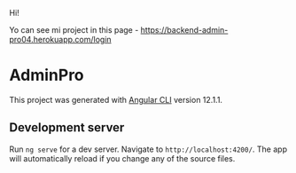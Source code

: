 Hi!

Yo can see mi project in this page 
    - https://backend-admin-pro04.herokuapp.com/login

# AdminPro

This project was generated with [Angular CLI](https://github.com/angular/angular-cli) version 12.1.1.

## Development server

Run `ng serve` for a dev server. Navigate to `http://localhost:4200/`. The app will automatically reload if you change any of the source files.

